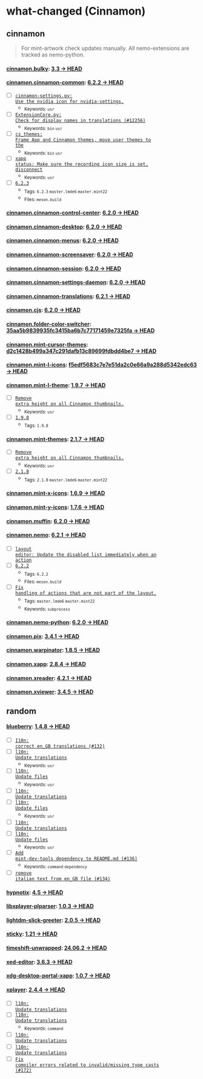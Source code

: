 # what-changed (Cinnamon)
## cinnamon
> For mint-artwork check updates manually. All nemo-extensions are tracked as nemo-python.

#### [cinnamon.bulky](https://github.com/linuxmint/bulky): [3.3 → HEAD](https://github.com/linuxmint/bulky/compare/3.3...HEAD)


#### [cinnamon.cinnamon-common](https://github.com/linuxmint/cinnamon): [6.2.2 → HEAD](https://github.com/linuxmint/cinnamon/compare/6.2.2...HEAD)

- [ ] [<code>cinnamon-settings.py: Use the nvidia icon for nvidia-settings.</code>](https://github.com/linuxmint/cinnamon/commit/f08780cbf7bdf682f40ee140b58c041dbd746ee4)
  - <sub>Keywords: <code>usr</code></sub>
- [ ] [<code>ExtensionCore.py: Check for display names in translations (#12256)</code>](https://github.com/linuxmint/cinnamon/commit/59451e9ef24193145c76b69c13d334f56a1895ae)
  - <sub>Keywords: <code>bin</code> <code>usr</code></sub>
- [ ] [<code>cs_themes: Frame App and Cinnamon themes, move user themes to the</code>](https://github.com/linuxmint/cinnamon/commit/2bfdef2ec5457fcbb1fcaf96394fa68e64b20ee7)
  - <sub>Keywords: <code>bin</code> <code>usr</code></sub>
- [ ] [<code>xapp status: Make sure the recording icon size is set, disconnect</code>](https://github.com/linuxmint/cinnamon/commit/8d97e5689f7bea670fb8882d54f48f91e33f04bf)
  - <sub>Keywords: <code>usr</code></sub>
- [ ] [<code>6.2.3</code>](https://github.com/linuxmint/cinnamon/commit/2f8d8ffaf8f606cdf1cb92c61d64ccd81c9ec45f)
  - <sub>Tags: <code>6.2.3</code> <code>master.lmde6</code> <code>master.mint22</code></sub>
  - <sub>Files: <code>meson.build</code></sub>

#### [cinnamon.cinnamon-control-center](https://github.com/linuxmint/cinnamon-control-center): [6.2.0 → HEAD](https://github.com/linuxmint/cinnamon-control-center/compare/6.2.0...HEAD)


#### [cinnamon.cinnamon-desktop](https://github.com/linuxmint/cinnamon-desktop): [6.2.0 → HEAD](https://github.com/linuxmint/cinnamon-desktop/compare/6.2.0...HEAD)


#### [cinnamon.cinnamon-menus](https://github.com/linuxmint/cinnamon-menus): [6.2.0 → HEAD](https://github.com/linuxmint/cinnamon-menus/compare/6.2.0...HEAD)


#### [cinnamon.cinnamon-screensaver](https://github.com/linuxmint/cinnamon-screensaver): [6.2.0 → HEAD](https://github.com/linuxmint/cinnamon-screensaver/compare/6.2.0...HEAD)


#### [cinnamon.cinnamon-session](https://github.com/linuxmint/cinnamon-session): [6.2.0 → HEAD](https://github.com/linuxmint/cinnamon-session/compare/6.2.0...HEAD)


#### [cinnamon.cinnamon-settings-daemon](https://github.com/linuxmint/cinnamon-settings-daemon): [6.2.0 → HEAD](https://github.com/linuxmint/cinnamon-settings-daemon/compare/6.2.0...HEAD)


#### [cinnamon.cinnamon-translations](https://github.com/linuxmint/cinnamon-translations): [6.2.1 → HEAD](https://github.com/linuxmint/cinnamon-translations/compare/6.2.1...HEAD)


#### [cinnamon.cjs](https://github.com/linuxmint/cjs): [6.2.0 → HEAD](https://github.com/linuxmint/cjs/compare/6.2.0...HEAD)


#### [cinnamon.folder-color-switcher](https://github.com/linuxmint/folder-color-switcher): [35aa5b9839935fc3415ba6b7c77171459e7325fa → HEAD](https://github.com/linuxmint/folder-color-switcher/compare/35aa5b9839935fc3415ba6b7c77171459e7325fa...HEAD)


#### [cinnamon.mint-cursor-themes](https://github.com/linuxmint/mint-cursor-themes): [d2c1428b499a347c291dafb13c89699fdbdd4be7 → HEAD](https://github.com/linuxmint/mint-cursor-themes/compare/d2c1428b499a347c291dafb13c89699fdbdd4be7...HEAD)


#### [cinnamon.mint-l-icons](https://github.com/linuxmint/mint-l-icons): [f5edf5683c7e7e51da2c0e66a9a288d5342edc63 → HEAD](https://github.com/linuxmint/mint-l-icons/compare/f5edf5683c7e7e51da2c0e66a9a288d5342edc63...HEAD)


#### [cinnamon.mint-l-theme](https://github.com/linuxmint/mint-l-theme): [1.9.7 → HEAD](https://github.com/linuxmint/mint-l-theme/compare/1.9.7...HEAD)

- [ ] [<code>Remove extra height on all Cinnamon thumbnails.</code>](https://github.com/linuxmint/mint-l-theme/commit/8b99e8e8dd6e91451f8ca6a4182a35b1495ba1e2)
  - <sub>Keywords: <code>usr</code></sub>
- [ ] [<code>1.9.8</code>](https://github.com/linuxmint/mint-l-theme/commit/b3baf3aeb6379521df2f85e989d0cdd5016540ba)
  - <sub>Tags: <code>1.9.8</code></sub>

#### [cinnamon.mint-themes](https://github.com/linuxmint/mint-themes): [2.1.7 → HEAD](https://github.com/linuxmint/mint-themes/compare/2.1.7...HEAD)

- [ ] [<code>Remove extra height on all Cinnamon thumbnails.</code>](https://github.com/linuxmint/mint-themes/commit/ba6b23ce4e90d0dff332273035e06023b258f727)
  - <sub>Keywords: <code>usr</code></sub>
- [ ] [<code>2.1.8</code>](https://github.com/linuxmint/mint-themes/commit/ee401c7b8e3e5931fef352ee5c9e1d516a1f012e)
  - <sub>Tags: <code>2.1.8</code> <code>master.lmde6</code> <code>master.mint22</code></sub>

#### [cinnamon.mint-x-icons](https://github.com/linuxmint/mint-x-icons): [1.6.9 → HEAD](https://github.com/linuxmint/mint-x-icons/compare/1.6.9...HEAD)


#### [cinnamon.mint-y-icons](https://github.com/linuxmint/mint-y-icons): [1.7.6 → HEAD](https://github.com/linuxmint/mint-y-icons/compare/1.7.6...HEAD)


#### [cinnamon.muffin](https://github.com/linuxmint/muffin): [6.2.0 → HEAD](https://github.com/linuxmint/muffin/compare/6.2.0...HEAD)


#### [cinnamon.nemo](https://github.com/linuxmint/nemo): [6.2.1 → HEAD](https://github.com/linuxmint/nemo/compare/6.2.1...HEAD)

- [ ] [<code>layout editor: Update the disabled list immediately when an action</code>](https://github.com/linuxmint/nemo/commit/268f2560dbb7c11743e63891b021eb36d799a119)
- [ ] [<code>6.2.2</code>](https://github.com/linuxmint/nemo/commit/874783b8175d5bb3e187a77ad2f10bbbc7126ec4)
  - <sub>Tags: <code>6.2.2</code></sub>
  - <sub>Files: <code>meson.build</code></sub>
- [ ] [<code>Fix handling of actions that are not part of the layout.</code>](https://github.com/linuxmint/nemo/commit/393d979a25c491d8e9b63a5b35727077bfb0a4c4)
  - <sub>Tags: <code>master.lmde6</code> <code>master.mint22</code></sub>
  - <sub>Keywords: <code>subprocess</code></sub>

#### [cinnamon.nemo-python](https://github.com/linuxmint/nemo-extensions): [6.2.0 → HEAD](https://github.com/linuxmint/nemo-extensions/compare/6.2.0...HEAD)


#### [cinnamon.pix](https://github.com/linuxmint/pix): [3.4.1 → HEAD](https://github.com/linuxmint/pix/compare/3.4.1...HEAD)


#### [cinnamon.warpinator](https://github.com/linuxmint/warpinator): [1.8.5 → HEAD](https://github.com/linuxmint/warpinator/compare/1.8.5...HEAD)


#### [cinnamon.xapp](https://github.com/linuxmint/xapp): [2.8.4 → HEAD](https://github.com/linuxmint/xapp/compare/2.8.4...HEAD)


#### [cinnamon.xreader](https://github.com/linuxmint/xreader): [4.2.1 → HEAD](https://github.com/linuxmint/xreader/compare/4.2.1...HEAD)


#### [cinnamon.xviewer](https://github.com/linuxmint/xviewer): [3.4.5 → HEAD](https://github.com/linuxmint/xviewer/compare/3.4.5...HEAD)

## random

#### [blueberry](https://github.com/linuxmint/blueberry): [1.4.8 → HEAD](https://github.com/linuxmint/blueberry/compare/1.4.8...HEAD)

- [ ] [<code>I10n: correct en_GB translations (#132)</code>](https://github.com/linuxmint/blueberry/commit/26e5e1368ddf8a37d71825055638b96d3e3bd823)
- [ ] [<code>l10n: Update translations</code>](https://github.com/linuxmint/blueberry/commit/18337ce002b94a6337b495e507166228c9c23eea)
  - <sub>Keywords: <code>usr</code></sub>
- [ ] [<code>l10n: Update files</code>](https://github.com/linuxmint/blueberry/commit/dc93fb9fb015a9dbb02560b2f7e811ca5b01ebfc)
  - <sub>Keywords: <code>usr</code></sub>
- [ ] [<code>l10n: Update translations</code>](https://github.com/linuxmint/blueberry/commit/566ca58e6e24200bf676819646a3db6e79f619ec)
- [ ] [<code>l10n: Update files</code>](https://github.com/linuxmint/blueberry/commit/ffc02fc8d78302db1d19f35a862c95b56fc25241)
  - <sub>Keywords: <code>usr</code></sub>
- [ ] [<code>l10n: Update translations</code>](https://github.com/linuxmint/blueberry/commit/c8030d202ad4b6aacdcf55a7f17a14910e8f0fa2)
- [ ] [<code>l10n: Update files</code>](https://github.com/linuxmint/blueberry/commit/78d0d7081a962c878ba1b68446176787c152b54c)
  - <sub>Keywords: <code>usr</code></sub>
- [ ] [<code>Add mint-dev-tools dependency to README.md (#136)</code>](https://github.com/linuxmint/blueberry/commit/4b84076238fa4b423571087726bc0b10a4beb07b)
  - <sub>Keywords: <code>command</code> <code>dependency</code></sub>
- [ ] [<code>remove italian text from en_GB file (#134)</code>](https://github.com/linuxmint/blueberry/commit/4edcd9f62385018298635104ad889131298ee72b)

#### [hypnotix](https://github.com/linuxmint/hypnotix): [4.5 → HEAD](https://github.com/linuxmint/hypnotix/compare/4.5...HEAD)


#### [libxplayer-plparser](https://github.com/linuxmint/xplayer-plparser): [1.0.3 → HEAD](https://github.com/linuxmint/xplayer-plparser/compare/1.0.3...HEAD)


#### [lightdm-slick-greeter](https://github.com/linuxmint/slick-greeter): [2.0.5 → HEAD](https://github.com/linuxmint/slick-greeter/compare/2.0.5...HEAD)


#### [sticky](https://github.com/linuxmint/sticky): [1.21 → HEAD](https://github.com/linuxmint/sticky/compare/1.21...HEAD)


#### [timeshift-unwrapped](https://github.com/linuxmint/timeshift): [24.06.2 → HEAD](https://github.com/linuxmint/timeshift/compare/24.06.2...HEAD)


#### [xed-editor](https://github.com/linuxmint/xed): [3.6.3 → HEAD](https://github.com/linuxmint/xed/compare/3.6.3...HEAD)


#### [xdg-desktop-portal-xapp](https://github.com/linuxmint/xdg-desktop-portal-xapp): [1.0.7 → HEAD](https://github.com/linuxmint/xdg-desktop-portal-xapp/compare/1.0.7...HEAD)


#### [xplayer](https://github.com/linuxmint/xplayer): [2.4.4 → HEAD](https://github.com/linuxmint/xplayer/compare/2.4.4...HEAD)

- [ ] [<code>l10n: Update translations</code>](https://github.com/linuxmint/xplayer/commit/cb4fb8552dcc49f0ff7e4a53b968a639cf7b3564)
- [ ] [<code>l10n: Update translations</code>](https://github.com/linuxmint/xplayer/commit/76c1e871ee2f62823352e4c52cc04b7cfabea61a)
  - <sub>Keywords: <code>command</code></sub>
- [ ] [<code>l10n: Update translations</code>](https://github.com/linuxmint/xplayer/commit/58ee54e0291dd181feac9ad3261d023aa789bc05)
- [ ] [<code>l10n: Update translations</code>](https://github.com/linuxmint/xplayer/commit/a97dd8d625217d9f6ba172d0e13749714cd56990)
- [ ] [<code>Fix compiler errors related to invalid/missing type casts (#172)</code>](https://github.com/linuxmint/xplayer/commit/56839ed1c6b1690dc6d198e2184e8a4116b0d6c2)
